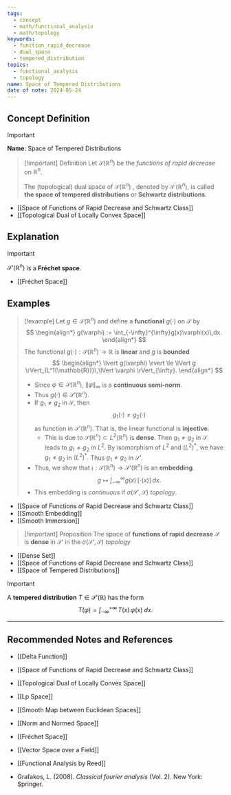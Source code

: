 ```yaml
---
tags:
  - concept
  - math/functional_analysis
  - math/topology
keywords:
  - function_rapid_decrease
  - dual_space
  - tempered_distribution
topics:
  - functional_analysis
  - topology
name: Space of Tempered Distributions
date of note: 2024-05-24
---
```


## Concept Definition

>[!important]
>**Name**: Space of Tempered Distributions


>[!important] Definition
>Let $\mathscr{S}(\mathbb{R}^n)$  be the *functions of rapid decrease* on $\mathbb{R}^n$. 
>
>The (topological) dual  space of $\mathscr{S}(\mathbb{R}^n)$ , denoted by $\mathscr{S}^{'}(\mathbb{R}^n)$, is called **the space of tempered distributions** or **Schwartz distributions**.

- [[Space of Functions of Rapid Decrease and Schwartz Class]]
- [[Topological Dual of Locally Convex Space]]


## Explanation

>[!important]
>$\mathscr{S}'(\mathbb{R}^n)$ is a **Fréchet space**.

- [[Fréchet Space]]

## Examples

>[!example]
>Let $g\in \mathscr{S}(\mathbb{R}^n)$ and define a **functional** $g(\cdot)$ on $\mathscr{S}$ by 
>$$
>\begin{align*}
>g(\varphi) := \int_{-\infty}^{\infty}g(x)\varphi(x)\,dx.
>\end{align*}
>$$
>The functional $g(\cdot): \mathscr{S}(\mathbb{R}^n) \to \mathbb{R}$ is **linear** and $g$ is **bounded**
>$$
>\begin{align*}
> \lvert g(\varphi) \rvert \le \lVert g \rVert_{L^1(\mathbb{R})}\,\lVert \varphi \rVert_{\infty}.   
>\end{align*}
>$$
>- Since $\varphi \in \mathscr{S}(\mathbb{R}^n)$, $\lVert \varphi \rVert_{\infty}$ is a **continuous semi-norm**.
>- Thus $g(\cdot) \in \mathscr{S}'(\mathbb{R}^n)$.
>- If $g_{1} \neq g_{2}$ in $\mathscr{S}$, then $$g_{1}(\cdot) \neq g_{2}(\cdot)$$ as function in $\mathscr{S}'(\mathbb{R}^n)$. That is, the linear functional is **injective**.
>	- This is due to $\mathscr{S}(\mathbb{R}^n) \subset L^2(\mathbb{R}^n)$ is **dense**. Then $g_{1} \neq g_{2}$ in  $\mathscr{S}$ leads to $g_{1} \neq g_{2}$ in  $L^2.$ By isomorphism of $L^2$ and $(L^2)^{*}$, we have  $g_{1} \neq g_{2}$ in  $(L^2)^{*}.$ Thus $g_{1} \neq g_{2}$ in  $\mathscr{S}'.$
>- Thus, we show that $\iota: \mathscr{S}(\mathbb{R}^n) \to \mathscr{S}'(\mathbb{R}^n)$  is an **embedding**. $$g \mapsto \int_{-\infty}^{\infty}g(x)\,[\cdot(x)]\,dx.$$
>- This embedding is *continuous* if $\sigma(\mathscr{S}', \mathscr{S})$ *topology*.


- [[Space of Functions of Rapid Decrease and Schwartz Class]]
- [[Smooth Embedding]]
- [[Smooth Immersion]]

>[!important] Proposition
>The space of **functions of rapid decrease** $\mathscr{S}$ is **dense** in $\mathscr{S}'$ in the $\sigma(\mathscr{S}', \mathscr{S})$ *topology*

- [[Dense Set]]
- [[Space of Functions of Rapid Decrease and Schwartz Class]]
- [[Space of Tempered Distributions]]

>[!important]
>A **tempered distribution** $T\in \mathscr{S}'(\mathbb{R})$ has the form
>$$
> T(\varphi) = \int_{-\infty}^{+\infty}\,T(x)\,\varphi(x)\; dx.
>$$




-----------
##  Recommended Notes and References

- [[Delta Function]]
- [[Space of Functions of Rapid Decrease and Schwartz Class]]
- [[Topological Dual of Locally Convex Space]]

- [[Lp Space]]

- [[Smooth Map between Euclidean Spaces]]
- [[Norm and Normed Space]]
- [[Fréchet Space]]
- [[Vector Space over a Field]]

- [[Functional Analysis by Reed]]
- Grafakos, L. (2008). _Classical fourier analysis_ (Vol. 2). New York: Springer.